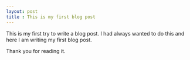 ```yaml
---
layout: post
title : This is my first blog post
---
```

This is my first try to write a blog post. I had always wanted to do this and here I am writing my first blog post.

Thank you for reading it.
